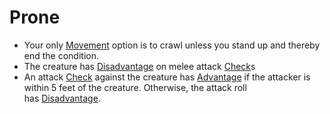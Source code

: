 # Prone

- Your only [Movement](../Game%20Structure/Movement.md) option is to crawl unless you stand up and thereby end the condition.
- The creature has [Disadvantage](../Dice%20Rolls/Disadvantage.md) on melee attack [Check](../Game%20Structure/Check.md)s
- An attack [Check](../Game%20Structure/Check.md) against the creature has [Advantage](../Dice%20Rolls/Advantage.md) if the attacker is within 5 feet of the creature. Otherwise, the attack roll has [Disadvantage](../Dice%20Rolls/Disadvantage.md).